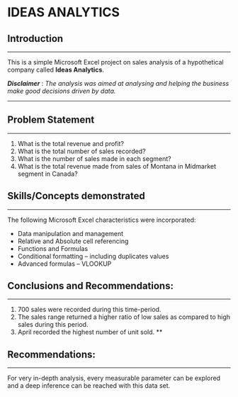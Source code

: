 # IDEAS ANALYTICS

## Introduction
***

This is a simple Microsoft Excel project on sales analysis of a hypothetical company called **Ideas Analytics**. 

**_Disclaimer_** : _The analysis was aimed at analysing and helping the business make good decisions driven by data._
***

## Problem Statement
***
1.	What is the total revenue and profit?
2.	What is the total number of sales recorded?
3.	What is the number of sales made in each segment?
4.	 What is the total revenue made from sales of Montana in Midmarket segment in Canada?

## Skills/Concepts demonstrated
***
The following Microsoft Excel characteristics were incorporated:

- Data manipulation and management
- Relative and Absolute cell referencing
- Functions and Formulas
- Conditional formatting – including duplicates values
- Advanced formulas – VLOOKUP

## Conclusions and Recommendations: 
***
1.	700 sales were recorded during this time-period.
2.	The sales range returned a higher ratio of low sales as compared to high sales during this period.
3.	April recorded the highest number of unit sold.
**

## Recommendations: 
***
For very in-depth analysis, every measurable parameter can be explored and a deep inference can be reached with this data set.







